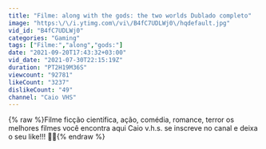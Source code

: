 ```yaml
---
title: "Filme: along with the gods: the two worlds Dublado completo"
image: "https:\/\/i.ytimg.com\/vi\/B4fC7UDLWj0\/hqdefault.jpg"
vid_id: "B4fC7UDLWj0"
categories: "Gaming"
tags: ["Filme:","along","gods:"]
date: "2021-09-20T17:43:32+03:00"
vid_date: "2021-07-30T22:15:19Z"
duration: "PT2H19M36S"
viewcount: "92781"
likeCount: "3237"
dislikeCount: "49"
channel: "Caio VHS"
---
```

{% raw %}Filme ficção científica, ação, comédia, romance, terror os melhores filmes você encontra aqui Caio v.h.s. se inscreve no canal e deixa o seu like!!! 👍🏽{% endraw %}
